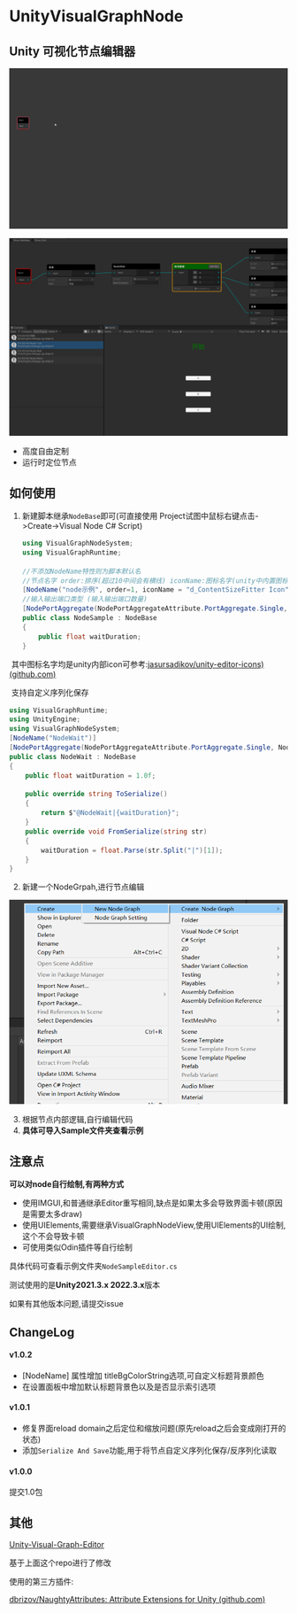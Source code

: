 # UnityVisualGraphNode
## Unity 可视化节点编辑器

![1](https://raw.githubusercontent.com/ZeroUltra/MediaLibrary/main/Imgs/202211131344795.gif)

![image-20241016143032728](https://raw.githubusercontent.com/ZeroUltra/MediaLibrary/main/Imgs/202410161430531.png)

* 高度自由定制
* 运行时定位节点

## 如何使用

1. 新建脚本继承`NodeBase`即可(可直接使用 Project试图中鼠标右键点击->Create->Visual Node C# Script)

    ```c#
    using VisualGraphNodeSystem;
    using VisualGraphRuntime;
    
    //不添加NodeName特性则为脚本默认名
    //节点名字 order:排序(超过10中间会有横线) iconName:图标名字(unity中内置图标名字)  titleBgColorString:标题背景颜色
    [NodeName("node示例", order=1, iconName = "d_ContentSizeFitter Icon"),titleBgColorString="#ffffff"]
    //输入输出端口类型 (输入输出端口数量)
    [NodePortAggregate(NodePortAggregateAttribute.PortAggregate.Single, NodePortAggregateAttribute.PortAggregate.Single)]
    public class NodeSample : NodeBase
    {
        public float waitDuration;
    }
    
    ```

​	其中图标名字均是unity内部icon可参考:[jasursadikov/unity-editor-icons) (github.com)](https://github.com/jasursadikov/unity-editor-icons)

​	支持自定义序列化保存

```c#
using VisualGraphRuntime;
using UnityEngine;
using VisualGraphNodeSystem;
[NodeName("NodeWait")]
[NodePortAggregate(NodePortAggregateAttribute.PortAggregate.Single, NodePortAggregateAttribute.PortAggregate.Single)]
public class NodeWait : NodeBase
{
    public float waitDuration = 1.0f;

    public override string ToSerialize()
    {
        return $"@NodeWait|{waitDuration}";
    }
    public override void FromSerialize(string str)
    {
        waitDuration = float.Parse(str.Split("|")[1]);
    }
}
```



2. 新建一个NodeGrpah,进行节点编辑

 ![image-20241016134552468](https://raw.githubusercontent.com/ZeroUltra/MediaLibrary/main/Imgs/202410161435752.png)

3. 根据节点内部逻辑,自行编辑代码
4. **具体可导入Sample文件夹查看示例**



## 注意点

**可以对node自行绘制,有两种方式**

* 使用IMGUI,和普通继承Editor重写相同,缺点是如果太多会导致界面卡顿(原因是需要太多draw)
* 使用UIElements,需要继承VisualGraphNodeView,使用UIElements的UI绘制,这个不会导致卡顿
* 可使用类似Odin插件等自行绘制

具体代码可查看示例文件夹`NodeSampleEditor.cs`



测试使用的是**Unity2021.3.x 2022.3.x**版本

如果有其他版本问题,请提交issue

## ChangeLog

#### v1.0.2

* [NodeName] 属性增加 titleBgColorString选项,可自定义标题背景颜色
* 在设置面板中增加默认标题背景色以及是否显示索引选项

#### v1.0.1

* 修复界面reload domain之后定位和缩放问题(原先reload之后会变成刚打开的状态)
* 添加`Serialize And Save`功能,用于将节点自定义序列化保存/反序列化读取

#### v1.0.0

提交1.0包

## 其他

[Unity-Visual-Graph-Editor](https://github.com/BusStopStudios/Unity-Visual-Graph-Editor)

基于上面这个repo进行了修改

使用的第三方插件:

[dbrizov/NaughtyAttributes: Attribute Extensions for Unity (github.com)](https://github.com/dbrizov/NaughtyAttributes)
